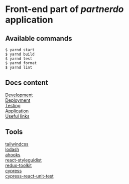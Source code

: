 # Front-end part of _partnerdo_ application

## Available commands

`$ yarnd start`  
`$ yarnd build`  
`$ yarnd test`  
`$ yarnd format`  
`$ yarnd lint`

## Docs content

[Development](docs/development.md)  
[Deployment](docs/deployment.md)  
[Testing](docs/testing.md)  
[Application](docs/application.md)  
[Useful links](docs/useful-links.md)

## Tools

[tailwindcss](https://tailwindcss.com/docs/installation)  
[lodash](https://lodash.com/docs/4.17.15)  
[ahooks](https://ahooks.js.org/hooks/async)  
[react-styleguidist](https://react-styleguidist.js.org/)  
[redux-toolkit](https://redux-toolkit.js.org/)  
[cypress](https://www.cypress.io/)  
[cypress-react-unit-test](https://github.com/bahmutov/cypress-react-unit-test)
